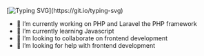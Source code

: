 
[![Typing SVG](https://readme-typing-svg.herokuapp.com/?lines=+Hi+there+👋;I+am+Álisson+Marques+Miquelace;Web+developer;)](https://git.io/typing-svg)


- 🔭 I’m currently working on PHP and Laravel the PHP framework
- 🌱 I’m currently learning Javascript
- 👯 I’m looking to collaborate on frontend development
- 🤔 I’m looking for help with frontend development



